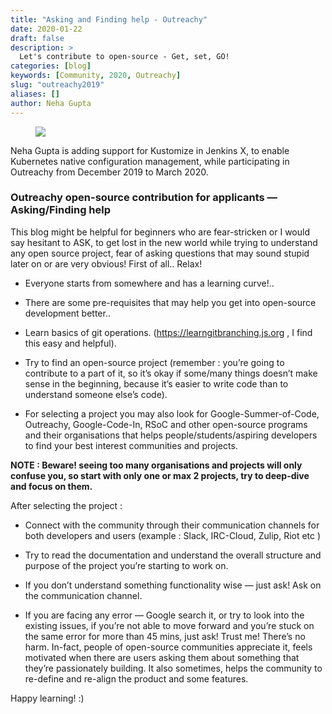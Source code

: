 ```yaml
---
title: "Asking and Finding help - Outreachy"
date: 2020-01-22
draft: false
description: >
  Let's contribute to open-source - Get, set, GO!
categories: [blog]
keywords: [Community, 2020, Outreachy]
slug: "outreachy2019"
aliases: []
author: Neha Gupta
---
```

<figure>
<img src="/images/community/events/outreachy.png"/>
</figure>

Neha Gupta is adding support for Kustomize in Jenkins X, to enable Kubernetes native configuration management, while participating in Outreachy from December 2019 to March 2020.

### Outreachy open-source contribution for applicants — Asking/Finding help

This blog might be helpful for beginners who are fear-stricken or I would say hesitant to ASK, to get lost in the new world while trying to understand any open source project, fear of asking questions that may sound stupid later on or are very obvious!
First of all..
Relax!

* Everyone starts from somewhere and has a learning curve!..

* There are some pre-requisites that may help you get into open-source development better..

* Learn basics of git operations. (<https://learngitbranching.js.org> , I find this easy and helpful).

* Try to find an open-source project (remember : you’re going to contribute to a part of it, so it’s okay if some/many things doesn’t make sense in the beginning, because it’s easier to write code than to understand someone else’s code).

* For selecting a project you may also look for Google-Summer-of-Code, Outreachy, Google-Code-In, RSoC and other open-source programs and their organisations that helps people/students/aspiring developers to find your best interest communities and projects.

**NOTE : Beware! seeing too many organisations and projects will only confuse you, so start with only one or max 2 projects, try to deep-dive and focus on them.**

After selecting the project :

* Connect with the community through their communication channels for both developers and users (example : Slack, IRC-Cloud, Zulip, Riot etc )

* Try to read the documentation and understand the overall structure and purpose of the project you’re starting to work on.

* If you don’t understand something functionality wise — just ask! Ask on the communication channel.

* If you are facing any error — Google search it, or try to look into the existing issues, if you’re not able to move forward and you’re stuck on the same error for more than 45 mins, just ask! Trust me! There’s no harm. In-fact, people of open-source communities appreciate it, feels motivated when there are users asking them about something that they’re passionately building. It also sometimes, helps the community to re-define and re-align the product and some features.

Happy learning! :)
